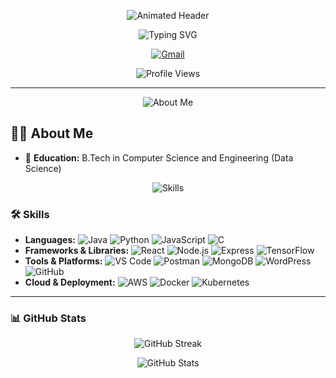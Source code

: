 <!-- Animated Header -->
<p align="center">
  <img src="https://capsule-render.vercel.app/api?text=Hey%20Everyone!🕹️&animation=fadeIn&type=waving&color=gradient&height=100" alt="Animated Header"/>
</p>

<!-- Typing SVG -->
<p align="center">
  <img src="https://readme-typing-svg.herokuapp.com?size=24&width=600&lines=Welcome+To+My+Github+Profile.." alt="Typing SVG"/>
</p>

<!-- Social Media Badges -->
<p align="center">
  <a href="mailto:katya.kadirova@gmail.com">
    <img src="https://img.shields.io/badge/Gmail-D14836?style=for-the-badge&logo=gmail&logoColor=white" alt="Gmail">
  </a>
</p>

<!-- Profile Views Counter -->
<p align="center">
  <img src="https://komarev.com/ghpvc/?username=Kate2048&style=flat-square" alt="Profile Views"/>
</p>

---

<!-- About Me Header -->
<p align="center">
  <img src="https://img.shields.io/badge/About%20Me-%23f97316?style=for-the-badge&logo=readme&logoColor=white" alt="About Me">
</p>

## 🙋‍♂️ About Me

- 🚀 **Education:** B.Tech in Computer Science and Engineering (Data Science)  

<!-- Skills Header -->
<p align="center">
  <img src="https://img.shields.io/badge/🛠️-Skills-blue?style=for-the-badge" alt="Skills">
</p>

### 🛠️ **Skills**
- **Languages:** ![Java](https://img.shields.io/badge/Java-%23ED8B00.svg?style=flat-square&logo=openjdk&logoColor=white) ![Python](https://img.shields.io/badge/Python-3776AB?style=flat-square&logo=python&logoColor=white) ![JavaScript](https://img.shields.io/badge/JavaScript-F7DF1E?style=flat-square&logo=javascript&logoColor=black) ![C](https://img.shields.io/badge/C-%2300599C.svg?style=flat-square&logo=c&logoColor=white)
- **Frameworks & Libraries:** ![React](https://img.shields.io/badge/React-20232A?style=flat-square&logo=react&logoColor=61DAFB) ![Node.js](https://img.shields.io/badge/Node.js-43853D?style=flat-square&logo=node.js&logoColor=white) ![Express](https://img.shields.io/badge/Express.js-000000?style=flat-square&logo=express&logoColor=white) ![TensorFlow](https://img.shields.io/badge/TensorFlow-FF6F00?style=flat-square&logo=tensorflow&logoColor=white)
- **Tools & Platforms:** ![VS Code](https://img.shields.io/badge/VS%20Code-007ACC?style=flat-square&logo=visual-studio-code&logoColor=white) ![Postman](https://img.shields.io/badge/Postman-FF6C37?style=flat-square&logo=postman&logoColor=white) ![MongoDB](https://img.shields.io/badge/MongoDB-4EA94B?style=flat-square&logo=mongodb&logoColor=white) ![WordPress](https://img.shields.io/badge/WordPress-21759B?style=flat-square&logo=wordpress&logoColor=white) ![GitHub](https://img.shields.io/badge/GitHub-181717?style=flat-square&logo=github&logoColor=white)
- **Cloud & Deployment:** ![AWS](https://img.shields.io/badge/Amazon%20AWS-232F3E?style=flat-square&logo=amazon-aws&logoColor=white) ![Docker](https://img.shields.io/badge/Docker-2496ED?style=flat-square&logo=docker&logoColor=white) ![Kubernetes](https://img.shields.io/badge/Kubernetes-326CE5?style=flat-square&logo=kubernetes&logoColor=white)

---

### 📊 **GitHub Stats**
<p align="center">
  <img src="https://github-readme-streak-stats.herokuapp.com/?user=Kate2048&theme=tokyonight" alt="GitHub Streak"/>
</p>

<p align="center">
  <img src="https://github-readme-stats.vercel.app/api?username=Kate2048&show_icons=true&theme=tokyonight&hide_border=true" alt="GitHub Stats"/>
</p>
